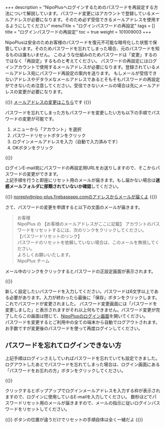 +++
description = "NipoPlusへログインするためのパスワードを再設定する方法について解説しています。パスワード変更にはアカウントで登録しているメールアドレスが必要になります。そのため必ず受信できるメールアドレスを使用するようにしてください"
menuTitle = "ログインパスワードの再設定"
tags = []
title = "ログインパスワードの再設定"
toc = true
weight = 101009003
+++

NipoPlusは安全のためお客様のパスワードを復元不可能な暗号化した状態で保管しています。そのためパスワードを忘れてしまった場合、元のパスワードを知るものは誰もいません。
このような仕組みのためパスワードは「変更」するのではなく「再設定」するものと考えてください。
パスワードの再設定にはログインアカウントで使用するメールアドレスが必要になります。登録されているメールアドレス宛にパスワード再設定の案内を送ります。
もしメールが受信できないアドレスやデタラメなメールアドレスであるとそもそもパスワードの再設定ができないため注意してください。受信できないメールの場合は先にメールアドレスの変更が必要になります。

{{<alice pos="right" icon="ok">}}
[メールアドレスの変更はこちら](/manual/account/email/)です
{{</alice>}}

パスワードを忘れてしまった方もパスワードを変更したい方も以下の手順でパスワードの変更が可能です。

1. メニューから「アカウント」を選択
1. パスワードリセットボタンをクリック
1. ログインメールアドレスを入力（自動で入力済みです）
1. OKボタンをクリック

{{<appscreen filename="password-reset" title="パスワードの変更にはアカウント管理画面からログインパスワードリセットボタンをクリックします" >}}

ログインE-mail宛にパスワードの再設定用URLをお送りしますので、そこからパスワードの変更ができます。  
上記手順を行うと即座にリセット用のメールが届きます。もし届かない場合は**迷惑メールフォルダに部類されていないか確認**してください。  

{{<alice pos="right" icon="shield">}}
noreply@nipo-plus.firebaseapp.comのアドレスからメールが届くよ
{{</alice>}}

さて、パスワードの変更を申請すると以下の文面のメールが届きます。

> お客様  
> NipoPlus の 【お客様のメールアドレスがここに記載】 アカウントのパスワードをリセットするには、次のリンクをクリックしてください。  
> 【パスワードリセットのリンク】  
> パスワードのリセットを依頼していない場合は、このメールを無視してください。  
> よろしくお願いいたします。  
> NipoPlus チーム  

メール中のリンクをクリックするとパスワードの正設定画面が表示されます。

{{<appscreen filename="password-update" title="新しいパスワードの設定画面です。6文字以上のパスワードを設定してください。安全性を考慮すると10文字以上が望ましいです" >}}

新しく設定したいパスワードを入力してください。パスワードは6文字以上である必要があります。入力が終わったら最後に「保存」ボタンをクリックします。これでパスワードが変更されました。
パスワード変更画面には「パスワードを変更しました」と表示されますがそれ以上何もできません。パスワード変更が完了したらこの画面は閉じて、[NipoPlusのログイン画面](https://nipo-plus.web.app/)を開いてください。  
パスワードを変更するとご利用中の全ての端末から自動でログアウトされます。お手数ですが変更後のパスワードを使って再度ログインしてください。

## パスワードを忘れてログインできない方

上記手順はログインさえしていればパスワードを忘れていても設定できました。ログアウトしたあとでパスワードを忘れてしまった場合は、ログイン画面にある「パスワードをお忘れの方」ボタンをクリックしてください。

{{<appscreen filename="login" title="ログイン画面にあるパスワードリセットボタンをクリックすることでパスワードのリセットがおこなます" >}}

クリックするとポップアップでログインメールアドレスを入力する枠が表示されますので、ログインに使用しているE-mailを入力してください。
数秒ほどでパスワードリセット用のメールが届きますので、メールの指示に従いログインパスワードをリセットしてください。

{{<alice pos="right" icon="ok">}}
ボタンの位置が違うだけでリセットの手順自体は全く一緒だよ
{{</alice>}}
